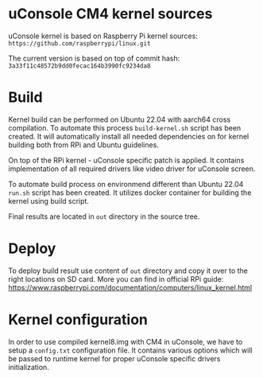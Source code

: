 # uConsole CM4 kernel sources
uConsole kernel is based on Raspberry Pi kernel sources:
`https://github.com/raspberrypi/linux.git`

The current version is based on top of commit hash:
`3a33f11c48572b9dd0fecac164b3990fc9234da8`


# Build
Kernel build can be performed on Ubuntu 22.04 with aarch64 cross compilation.
To automate this process `build-kernel.sh` script has been created.
It will automatically install all needed dependencies on for kernel building
both from RPi and Ubuntu guidelines.

On top of the RPi kernel - uConsole specific patch is applied. It contains
implementation of all required drivers like video driver for uConsole screen.

To automate build process on environmend different than Ubuntu 22.04 `run.sh`
script has been created. It utilizes docker container for building the kernel
using build script.

Final results are located in `out` directory in the source tree.


# Deploy
To deploy build result use content of `out` directory and copy it over
to the right locations on SD card. More you can find in official RPi guide:
https://www.raspberrypi.com/documentation/computers/linux_kernel.html


# Kernel configuration
In order to use compiled kernel8.img with CM4 in uConsole, we have to setup
a `config.txt` configuration file. It contains various options which will be
passed to runtime kernel for proper uConsole specific drivers initialization.



